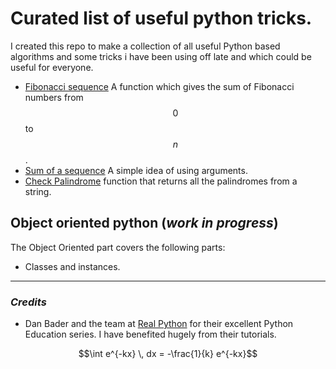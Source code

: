 # Curated list of useful python tricks. 

I created this repo to make a collection of all useful Python based algorithms and some tricks i have been using off late and which could be useful for everyone. 


- [Fibonacci sequence](/fibonacci.py) A function which gives the sum of Fibonacci numbers from $$0$$ to $$n$$.
- [Sum of a sequence](/sum.py) A simple idea of using arguments. 
- [Check Palindrome](/palindrome.py) function that returns all the palindromes from a string.

## Object oriented python (*work in progress*)
The Object Oriented part covers the following parts:
- Classes and instances. 


----

### *Credits* 
- Dan Bader and the team at [Real Python](https://realpython.com) for their excellent Python Education series. I have benefited hugely from their tutorials. 

$$\int e^{-kx} \, dx = -\frac{1}{k} e^{-kx}$$